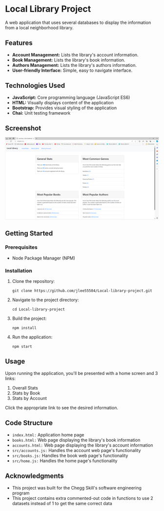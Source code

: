 # Local Library Project

A web application that uses several databases to display the information from a local neighborhood library.

## Features

  - **Account Management:** Lists the library's account information.
  - **Book Management:** Lists the library's book information.
  - **Authors Management:** Lists the library's authors information.
  - **User-friendly Interface:** Simple, easy to navigate interface.

## Technologies Used

  - **JavaScript:** Core programming language (JavaScript ES6)
  - **HTML:** Visually displays content of the application
  - **Bootstrap:** Provides visual styling of the application
  - **Chai:** Unit testing framework

## Screenshot

![Alt text](https://github.com/jlee55504/Local-library-project/blob/main/imgs/Local%20library%20project%20home%20screen%20image.png?raw=true  "Local library project home page")

## Getting Started

  ### Prerequisites
  
   - Node Package Manager (NPM)
  
### Installation

  1. Clone the repository:
     ```
     git clone https://github.com/jlee55504/Local-library-project.git
     ```
  2. Navigate to the project directory:
     ```
     cd Local-library-project 
     ```
  3. Build the project:
     ```
     npm install
     ```
  4. Run the application:
     ```
     npm start
     ```

## Usage
Upon running the application, you'll be presented with a home screen and 3 links:
  1. Overall Stats
  2. Stats by Book
  3. Stats by Account

Click the appropriate link to see the desired information.

## Code Structure
  - ``index.html:`` Application home page
  - ``books.html:`` Web page displaying the library's book information
  - ``accounts.html:`` Web page displaying the library's account information
  - ``src/accounts.js:`` Handles the account web page's functionality
  - ``src/books.js:`` Handles the book web page's functionality
  - ``src/home.js:`` Handles the home page's functionality

## Acknowledgments
  - This project was built for the Chegg Skill's software engineering program
  - This project contains extra commented-out code in functions to use 2 datasets instead of 1 to get the same correct data
